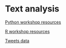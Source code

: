 # Text analysis

[Python workshop resources](./Python)

[R workshop resources](./R)

[Tweets data](https://github.com/DecodedCo/data-resources/raw/master/datasets/apple-tweets.zip)

